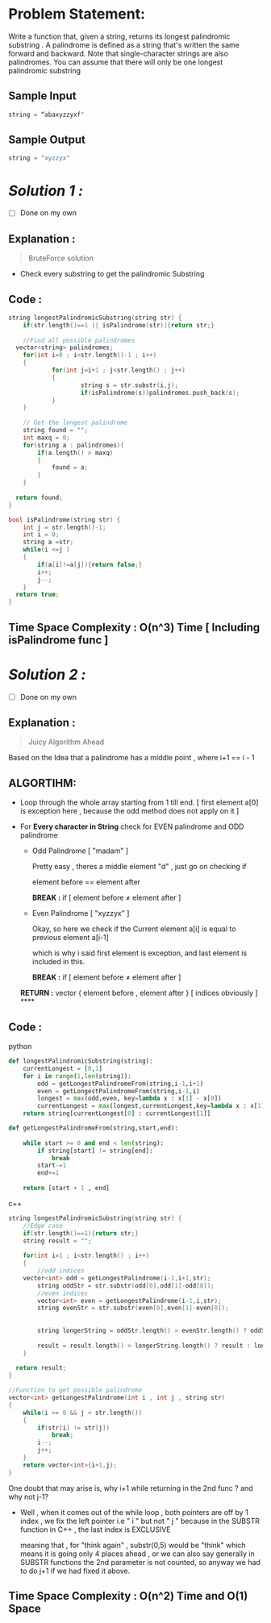 # Problem Statement:

Write a function that, given a string, returns its longest palindromic substring .
A palindrome is defined as a string that's written the same forward and backward. Note that
single-character strings are also palindromes.
You can assume that there will only be one longest palindromic substring

## Sample Input

```cpp
string = “abaxyzzyxf"
```

## Sample Output

```cpp
string = "xyzzyx"
```

# *Solution 1 :*

- [ ]  Done on my own

## Explanation :

> BruteForce solution

- Check every substring to get the palindromic Substring

## Code :

```cpp
string longestPalindromicSubstring(string str) {
	if(str.length()==1 || isPalindrome(str)){return str;}
	
	//Find all possible palindromes
  vector<string> palindromes;
	for(int i=0 ; i<str.length()-1 ; i++)
	{
			for(int j=i+1 ; j<str.length() ; j++)
			{
					string s = str.substr(i,j);
					if(isPalindrome(s))palindromes.push_back(s);
			}
	}
	
	// Get the longest palindrome
	string found = "";
	int maxq = 0;
	for(string a : palindromes){
		if(a.length() > maxq)
		{
			found = a;
		}
	}
	
  return found;
}

bool isPalindrome(string str) {
	int j = str.length()-1;
	int i = 0;
	string a =str;
	while(i <=j )
	{
		if(a[i]!=a[j]){return false;}
		i++;
		j--;
	}
  return true;
}

```

## Time Space Complexity : O(n^3) Time [ Including isPalindrome func ]

# *Solution 2 :*

- [ ]  Done on my own

## Explanation :

> Juicy Algorithm Ahead

Based on the Idea that a palindrome has a middle point , where i+1 == i - 1

## ALGORTIHM:

- Loop through the whole array starting from 1 till end. [ first element a[0] is exception here , because the odd method does not apply on it ]
- For **Every character in String** check for EVEN palindrome and ODD palindrome
    - Odd Palindrome [  "madam" ]

        Pretty easy , theres a middle element "d" , just go on checking if 

        element before == element after

        **BREAK :** if [ element before ≠ element after ]

    - Even Palindrome [ "xyzzyx" ]

        Okay, so here we check if the Current element a[i] is equal to previous element a[i-1]

        which is why i said first element is exception, and last element is included in this.

        **BREAK :** if [ element before ≠ element after ]

    **RETURN :** vector<int> { element before , element after } [ indices obviously ] ****

## Code :

python

```python
def longestPalindromicSubstring(string):
    currentLongest = [0,1]
	for i in range(1,len(string)):
		odd = getLongestPalindromeFrom(string,i-1,i+1)
		even = getLongestPalindromeFrom(string,i-1,i)
		longest = max(odd,even, key=lambda x : x[1] - x[0])
		currentLongest = max(longest,currentLongest,key=lambda x : x[1] - x[0])
	return string[currentLongest[0] : currentLongest[1]]

def getLongestPalindromeFrom(string,start,end):
	
	while start >= 0 and end < len(string):
		if string[start] != string[end]:
			break
		start-=1
		end+=1
	
	return [start + 1 , end]
```

c++

```cpp
string longestPalindromicSubstring(string str) {
	//Edge case
	if(str.length()==1){return str;}
	string result = "";
	
	for(int i=1 ; i<str.length() ; i++)
	{
		//odd indices
  	vector<int> odd = getLongestPalindrome(i-1,i+1,str);
		string oddStr = str.substr(odd[0],odd[1]-odd[0]); 
		//even indices
		vector<int> even = getLongestPalindrome(i-1,i,str);
		string evenStr = str.substr(even[0],even[1]-even[0]);
		
		
		string longerString = oddStr.length() > evenStr.length() ? oddStr : evenStr;
		
		result = result.length() > longerString.length() ? result : longerString;
	}
	
  return result;
}

//Function to get possible palindrome
vector<int> getLongestPalindrome(int i , int j , string str)
{
	while(i >= 0 && j < str.length())
	{
		if(str[i] != str[j])
			break;
		i--;
		j++;
	}
	return vector<int>{i+1,j};
}
```

One doubt that may arise is, why i+1 while returning in the 2nd func ? and why not j-1?

- Well , when it comes out of the while loop , both pointers are off by 1 index , we fix the left pointer i.e " i " but not " j " because in the SUBSTR function in C++ , the last index is EXCLUSIVE

    meaning that , for "think again" , substr(0,5) would be "think" which means it is going only 4 places ahead , or we can also say generally in SUBSTR functions the 2nd parameter is not counted, so anyway we had to do j+1 if we had fixed it above. 

## Time Space Complexity : O(n^2) Time and O(1) Space